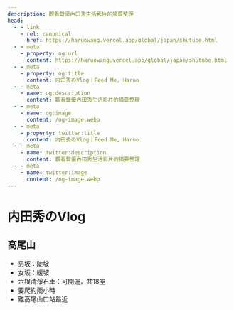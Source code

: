 ```yaml
---
description: 觀看聲優內田秀生活影片的摘要整理
head:
  - - link
    - rel: canonical
      href: https://haruowang.vercel.app/global/japan/shutube.html
  - - meta
    - property: og:url
      content: https://haruowang.vercel.app/global/japan/shutube.html
  - - meta
    - property: og:title
      content: 内田秀のVlog｜Feed Me, Haruo
  - - meta
    - name: og:description
      content: 觀看聲優內田秀生活影片的摘要整理
  - - meta
    - name: og:image
      content: /og-image.webp
  - - meta
    - property: twitter:title
      content: 内田秀のVlog｜Feed Me, Haruo
  - - meta
    - name: twitter:description
      content: 觀看聲優內田秀生活影片的摘要整理
  - - meta
    - name: twitter:image
      content: /og-image.webp
---
```


# 内田秀のVlog

<p><Badge type="info" text="🌱 Seedlings" /></P>

## 高尾山
- 男坂：陡坡
- 女坂：緩坡
- 六根清淨石車：可開運，共18座
- 要爬約兩小時
- 離高尾山口站最近